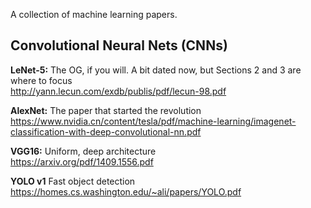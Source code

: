 A collection of machine learning papers.     

## Convolutional Neural Nets (CNNs)   

**LeNet-5:** The OG, if you will. A bit dated now, but Sections 2 and 3 are where to focus     
http://yann.lecun.com/exdb/publis/pdf/lecun-98.pdf     

**AlexNet:** The paper that started the revolution    
https://www.nvidia.cn/content/tesla/pdf/machine-learning/imagenet-classification-with-deep-convolutional-nn.pdf     

**VGG16:** Uniform, deep architecture     
https://arxiv.org/pdf/1409.1556.pdf

**YOLO v1** Fast object detection   
https://homes.cs.washington.edu/~ali/papers/YOLO.pdf
